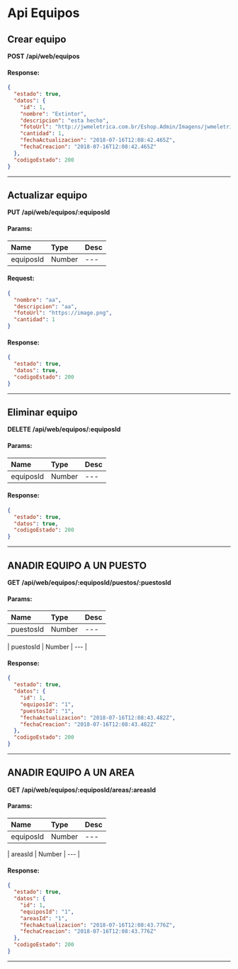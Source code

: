# Api Equipos

## Crear equipo

__POST__ __/api/web/equipos__


#### Response:

```json
{
  "estado": true,
  "datos": {
    "id": 1,
    "nombre": "Extintor",
    "descripcion": "esta hecho",
    "fotoUrl": "http://jwmeletrica.com.br/Eshop.Admin/Imagens/jwmeletrica/CO2%20(1)%202.jpg",
    "cantidad": 1,
    "fechaActualizacion": "2018-07-16T12:08:42.465Z",
    "fechaCreacion": "2018-07-16T12:08:42.465Z"
  },
  "codigoEstado": 200
}
```


___



## Actualizar equipo

__PUT__ __/api/web/equipos/:equiposId__


#### Params:
| Name       | Type    | Desc |
| :--------- | :------ | :-------|
| equiposId | Number |   ---   |
	

#### Request:

```json
{
  "nombre": "aa",
  "descripcion": "aa",
  "fotoUrl": "https://image.png",
  "cantidad": 1
}
```

#### Response:

```json
{
  "estado": true,
  "datos": true,
  "codigoEstado": 200
}
```


___



## Eliminar equipo

__DELETE__ __/api/web/equipos/:equiposId__


#### Params:
| Name       | Type    | Desc |
| :--------- | :------ | :-------|
| equiposId | Number |   ---   |
	

#### Response:

```json
{
  "estado": true,
  "datos": true,
  "codigoEstado": 200
}
```


___



## ANADIR EQUIPO A UN PUESTO

__GET__ __/api/web/equipos/:equiposId/puestos/:puestosId__


#### Params:
| Name       | Type    | Desc |
| :--------- | :------ | :-------|
| puestosId | Number |   ---   |
	
| puestosId | Number |   ---   |
	

#### Response:

```json
{
  "estado": true,
  "datos": {
    "id": 1,
    "equiposId": "1",
    "puestosId": "1",
    "fechaActualizacion": "2018-07-16T12:08:43.482Z",
    "fechaCreacion": "2018-07-16T12:08:43.482Z"
  },
  "codigoEstado": 200
}
```


___



## ANADIR EQUIPO A UN AREA

__GET__ __/api/web/equipos/:equiposId/areas/:areasId__


#### Params:
| Name       | Type    | Desc |
| :--------- | :------ | :-------|
| equiposId | Number |   ---   |
	
| areasId | Number |   ---   |
	

#### Response:

```json
{
  "estado": true,
  "datos": {
    "id": 1,
    "equiposId": "1",
    "areasId": "1",
    "fechaActualizacion": "2018-07-16T12:08:43.776Z",
    "fechaCreacion": "2018-07-16T12:08:43.776Z"
  },
  "codigoEstado": 200
}
```


___



